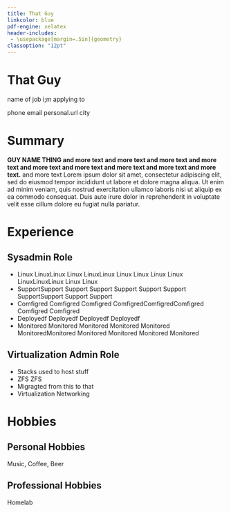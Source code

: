 ```yaml
---
title: That Guy
linkcolor: blue
pdf-engine: xelatex
header-includes:
 - \usepackage[margin=.5in]{geometry}
classoption: "12pt"
---
```


# That Guy
name of job i;m applying to


phone 				email
personal.url		city

# Summary
**GUY NAME THING and more text and more text and more text and more text and more text and more text and more text and more text and more text.**
and more text Lorem ipsum dolor sit amet, consectetur adipiscing elit, sed do eiusmod tempor incididunt ut labore et dolore magna aliqua. Ut enim ad minim veniam, quis nostrud exercitation ullamco laboris nisi ut aliquip ex ea commodo consequat. Duis aute irure dolor in reprehenderit in voluptate velit esse cillum dolore eu fugiat nulla pariatur. 


# Experience
## Sysadmin Role
- Linux LinuxLinux Linux LinuxLinux  Linux Linux Linux Linux LinuxLinuxLinux Linux Linux
- SupportSupport Support Support Support Support Support SupportSupport Support Support
- Comfigred Comfigred Comfigred ComfigredComfigredComfigred Comfigred Comfigred
- Deployedf Deployedf Deployedf Deployedf
- Monitored Monitored Monitored Monitored Monitored MonitoredMonitored Monitored Monitored Monitored Monitored


## Virtualization Admin Role
- Stacks used to host stuff
- ZFS ZFS
- Migragted from this to that
- Virtualization Networking 







# Hobbies


## Personal Hobbies
Music, Coffee, Beer


## Professional Hobbies
Homelab

















